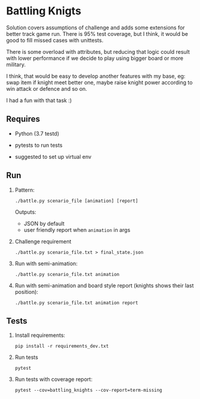 # Battling Knigts

Solution covers assumptions of challenge and adds some extensions for
better track game run. There is 95% test coverage, but I think, it would be
good to fill missed cases with unittests.

There is some overload with attributes, but reducing that logic could result
with lower performance if we decide to play using bigger board or more military.

I think, that would be easy to develop another features with my base, eg: swap
item if knight meet better one, maybe raise knight power according to win attack
or defence and so on.

I had a fun with that task :)

## Requires
    
* Python (3.7 testd)
* pytests to run tests

* suggested to set up virtual env

## Run

1. Pattern: 
    
    ```shell script
    ./battle.py scenario_file [animation] [report]
    ```
   
   Outputs:
   * JSON by default
   * user friendly report when `animation` in args

2. Challenge requirement
    
    ```shell script
    ./battle.py scenario_file.txt > final_state.json
    ```
   
3. Run with semi-animation:
    
    ```shell script
    ./battle.py scenario_file.txt animation
    ```

4. Run with semi-animation and board style report (knights shows their last position):
    
    ```shell script
    ./battle.py scenario_file.txt animation report
    ```

## Tests

1. Install requirements: 
    
    ```shell script
    pip install -r requirements_dev.txt
    ```

2. Run tests

    ```shell script
    pytest
    ```

3. Run tests with coverage report: 
    
    ```shell script
    pytest --cov=battling_knights --cov-report=term-missing
    ```
